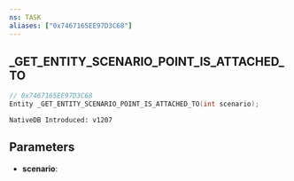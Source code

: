 ```yaml
---
ns: TASK
aliases: ["0x7467165EE97D3C68"]
---
```

## _GET_ENTITY_SCENARIO_POINT_IS_ATTACHED_TO

```c
// 0x7467165EE97D3C68
Entity _GET_ENTITY_SCENARIO_POINT_IS_ATTACHED_TO(int scenario);
```

```
NativeDB Introduced: v1207
```

## Parameters
* **scenario**:
